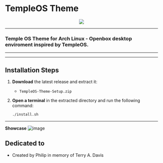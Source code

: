 # TempleOS Theme
<p align="center">
<img src="https://img.shields.io/github/downloads/PhilipPanda/TempleOS-Theme/total?style=for-the-badge&label=Downloads&color=cyan&labelColor=white">
</p>

---
### Temple OS Theme for Arch Linux - Openbox desktop enviroment inspired by TempleOS.
---

---

## Installation Steps

1. **Download** the latest release and extract it:
   - `TempleOS-Theme-Setup.zip`

2. **Open a terminal** in the extracted directory and run the following command:

   ```bash
   ./install.sh
   ```

---

**Showcase**
![image](https://github.com/PhilipPanda/TempleOS_Theme/assets/123938029/78b32a20-3457-48ae-9f4b-00ecff0b8692)

## Dedicated to
- Created by Philip in memory of Terry A. Davis
